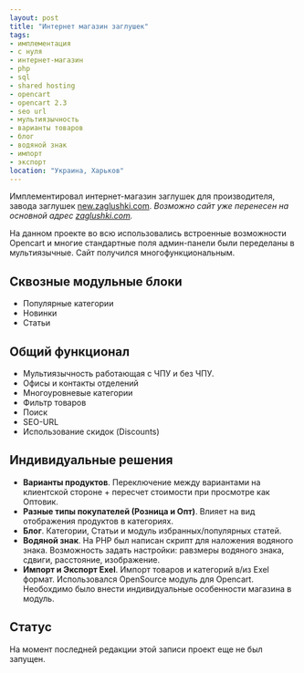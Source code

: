 ```yaml
---
layout: post
title: "Интернет магазин заглушек"
tags:
- имплементация
- с нуля
- интернет-магазин
- php
- sql
- shared hosting
- opencart
- opencart 2.3
- seo url
- мультиязычность
- варианты товаров
- блог
- водяной знак
- импорт
- экспорт
location: "Украина, Харьков"
---
```


Имплементировал интернет-магазин заглушек для производителя, завода заглушек  <a href="http://new.zaglushki.com" target="_blank">new.zaglushki.com</a>. *Возможно сайт уже перенесен на основной адрес <a href="http://zaglushki.com" target="_blank">zaglushki.com</a>.*

На данном проекте во всю использовались встроенные возможности Opencart и многие стандартные поля админ-панели были переделаны в мультиязычные. Сайт получился многофункциональным.

## Сквозные модульные блоки

* Популярные категории
* Новинки
* Статьи

## Общий функционал

* Мультиязычность работающая с ЧПУ и без ЧПУ.
* Офисы и контакты отделений
* Многоуровневые категории
* Фильтр товаров
* Поиск
* SEO-URL
* Использование скидок (Discounts)

## Индивидуальные решения

* **Варианты продуктов**. Переключение между вариантами на клиентской стороне + пересчет стоимости при просмотре как Оптовик.
* **Разные типы покупателей (Розница и Опт)**. Влияет на вид  отображения продуктов в категориях.
* **Блог**. Категории, Статьи и модуль избранных/популярных статей.
* **Водяной знак**. На PHP был написан скрипт для наложения водяного знака. Возможность задать настройки: равзмеры водяного знака, сдвиги, расстояние, изображение.
* **Импорт и Экспорт Exel**. Импорт товаров и категорий в/из Exel формат. Использовался OpenSource модуль для Opencart. Необохдимо было внести индивидуальные особенности магазина в модуль.

## Статус

На момент последней редакции этой записи проект еще не был запущен.